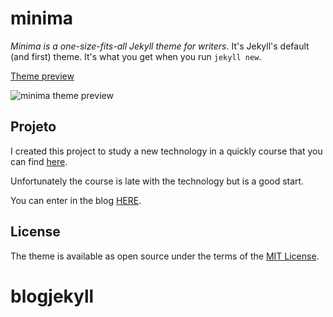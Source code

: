 # minima

*Minima is a one-size-fits-all Jekyll theme for writers*. It's Jekyll's default (and first) theme. It's what you get when you run `jekyll new`.

[Theme preview](https://jekyll.github.io/minima/)

![minima theme preview](/screenshot.png)

## Projeto

I created this project to study a new technology in a quickly course that you can find [here](https://www.udemy.com/criando-sites-estaticos-com-jekyll/).

Unfortunately the course is late with the technology but is a good start.

You can enter in the blog [HERE](https://renansuperlogica.github.io/blogjekyll/).

## License

The theme is available as open source under the terms of the [MIT License](http://opensource.org/licenses/MIT).
# blogjekyll
